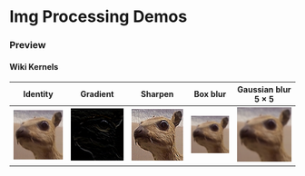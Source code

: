 # Img Processing Demos


### Preview
#### Wiki Kernels
| Identity                                     | Gradient                                          | Sharpen                                           | Box blur                                          | Gaussian blur 5 × 5                                    |   
| :--------------:                             | :--------------:                                  | :--------------:                                  | :--------------:                                  | :--------------:                                       |   
| <img src="outputs/img.png"  width="240px" /> | <img src="outputs/gradient.png"  width="240px" /> | <img src="outputs/sharpen.png"  width="240px" />  | <img src="outputs/box-blur.png"  width="240px" /> | <img src="outputs/gaussian-blur.png"  width="240px" /> |   






